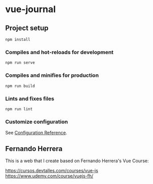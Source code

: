 # vue-journal

## Project setup
```
npm install
```

### Compiles and hot-reloads for development
```
npm run serve
```

### Compiles and minifies for production
```
npm run build
```

### Lints and fixes files
```
npm run lint
```

### Customize configuration
See [Configuration Reference](https://cli.vuejs.org/config/).

## Fernando Herrera
This is a web that I create based on Fernando Herrera's Vue Course: 

https://cursos.devtalles.com/courses/vue-js
https://www.udemy.com/course/vuejs-fh/
